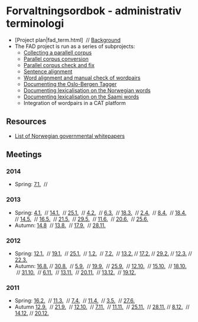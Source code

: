 # Forvaltningsordbok - administrativ terminologi

- [Project plan|fad_term.html]  // [Background](fad_bakgrunn.html)
- The FAD project is run as a series of subprojects:
  - [Collecting a parallell corpus](/ling/corpus_maintenance.html)
  - [Parallel corpus conversion](/ling/ParallelCorpusConversion.html)
  - [Parallel corpus check and fix](/ling/ParallelCorpusCheckFix.html)
  - [Sentence alignment](/tools/tca2.html)
  - [Word alignment and manual check of wordpairs](fad/Ordparallellisering.html)
  - [Documenting the Oslo-Bergen Tagger](TheOsloBergenTagger.html)
  - [Documenting lexicalisation on the Norwegian words](LexicalisingNorwegian.html)
  - [Documenting lexicalisation on the Saami words](LexicalisingSaami.html)
  - Integration of wordpairs in a CAT platform

## Resources

- [List of Norwegian governmental whitepapers](../ling/corpus_norwegianwhitepapers.html)

## Meetings

### 2014

- Spring: [7.1.](fad/referat/140107.html)  //

### 2013

- Spring: [4.1.](fad/referat/130104.html)  //
  [14.1.](fad/referat/130114.html)  //
  [25.1.](fad/referat/130125.html)  //
  [4.2.](fad/referat/130204.html)  //
  [6.3.](fad/referat/130306.html)  //
  [18.3.](fad/referat/130318.html)  //
  [2.4.](fad/referat/130402.html)  //
  [8.4.](fad/referat/130408.html)  //
  [18.4.](fad/referat/130418.html)  //
  [14.5.](fad/referat/130514.html)  //
  [16.5.](fad/referat/130516.html)  //
  [21.5.](fad/referat/130521.html)  //
  [29.5.](fad/referat/130529.html)  //
  [11.6.](fad/referat/130611.html)  //
  [20.6.](fad/referat/130620.html)  //
  [25.6.](fad/referat/130625.html)
- Autumn: [14.8](fad/referat/130814.html)  //
  [13.8.](fad/referat/130820.html)  //
  [17.9.](fad/referat/130917.html)  //
  [28.11.](fad/referat/131128.html)

### 2012

- Spring: [12.1.](https://divvungiellatekno.github.io/giellalt.uit.no/admin/corpus/Meeting_2012-01-12.html)  //
  [19.1.](https://divvungiellatekno.github.io/giellalt.uit.no/admin/corpus/Meeting_2012-01-19.html)  //
  [25.1.](https://divvungiellatekno.github.io/giellalt.uit.no/admin/corpus/Meeting_2012-01-25.html)  //
  [1.2.](https://divvungiellatekno.github.io/giellalt.uit.no/admin/corpus/Meeting_2012-02-01.html)  //
  [7.2.](https://divvungiellatekno.github.io/giellalt.uit.no/admin/corpus/Meeting_2012-02-07.html)  //
  [13.2.](https://divvungiellatekno.github.io/giellalt.uit.no/admin/corpus/Meeting_2012-02-13.html) //
  [17.2.](https://divvungiellatekno.github.io/giellalt.uit.no/admin/corpus/Meeting_2012-02-17.html) //
  [29.2.](https://divvungiellatekno.github.io/giellalt.uit.no/admin/corpus/Meeting_2012-02-29.html) //
  [12.3.](https://divvungiellatekno.github.io/giellalt.uit.no/admin/corpus/Meeting_2012-03-12.html) //
  [22.3.](https://divvungiellatekno.github.io/giellalt.uit.no/admin/corpus/Meeting_2012-03-22.html)
- Autumn: [16.8.](fad/referat/120816.html) //
  [30.8.](fad/referat/120830.html)  //
  [5.9.](fad/referat/120905.html)  //
  [19.9.](fad/referat/120919.html)  //
  [25.9.](fad/referat/120925.html)  //
  [12.10.](fad/referat/121012.html)  //
  [15.10.](fad/referat/121015.html)  //
  [18.10.](fad/referat/121018.html)  //
  [31.10.](fad/referat/121031.html)  //
  [6.11.](fad/referat/121106.html)  //
  [13.11.](fad/referat/121113.html)  //
  [20.11.](fad/referat/121120.html)  //
  [13.12.](fad/referat/121213.html)  //
  [19.12.](fad/referat/121219.html)

### 2011

- Spring: [16.2.](fad/referat/fad_term_meeting110216.html)  //
  [11.3.](fad/referat/fad_term_meeting110302.html)  //
  [7.4.](https://divvungiellatekno.github.io/giellalt.uit.no/admin/corpus/Meeting_2011-04-07.html)  //
  [11.4.](https://divvungiellatekno.github.io/giellalt.uit.no/admin/corpus/Meeting_2011-04-11.html)  //
  [3.5.](https://divvungiellatekno.github.io/giellalt.uit.no/admin/corpus/Meeting_2011-05-03.html)  //
  [27.6.](https://divvungiellatekno.github.io/giellalt.uit.no/admin/corpus/Meeting_2011-06-27.html)
- Autumn [12.9.](https://divvungiellatekno.github.io/giellalt.uit.no/admin/corpus/Meeting_2011-09-12.html)  //
  [21.9.](https://divvungiellatekno.github.io/giellalt.uit.no/admin/corpus/Meeting_2011-09-21.html)  //
  [12.10.](https://divvungiellatekno.github.io/giellalt.uit.no/admin/corpus/Meeting_2011-10-12.html)  //
  [7.11.](https://divvungiellatekno.github.io/giellalt.uit.no/admin/corpus/Meeting_2011-11-07.html)  //
  [11.11.](https://divvungiellatekno.github.io/giellalt.uit.no/admin/corpus/Meeting_2011-11-11.html)  //
  [25.11.](https://divvungiellatekno.github.io/giellalt.uit.no/admin/corpus/Meeting_2011-11-25.html)  //
  [28.11.](https://divvungiellatekno.github.io/giellalt.uit.no/admin/corpus/Meeting_2011-11-28.html) //
  [8.12.](https://divvungiellatekno.github.io/giellalt.uit.no/admin/corpus/Meeting_2011-12-08.html)  //
  [14.12.](https://divvungiellatekno.github.io/giellalt.uit.no/admin/corpus/Meeting_2011-12-14.html) //
  [20.12.](https://divvungiellatekno.github.io/giellalt.uit.no/admin/corpus/Meeting_2011-12-20.html)

